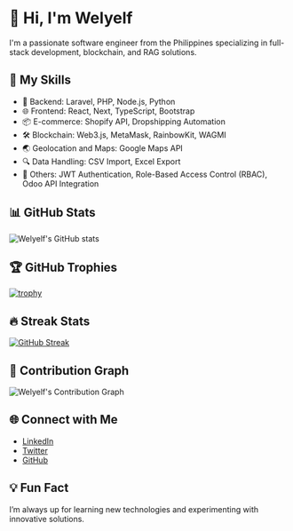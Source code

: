 # 👋 Hi, I'm Welyelf

I'm a passionate software engineer from the Philippines specializing in full-stack development, blockchain, and RAG solutions.

## 🚀 My Skills
- 🔧 Backend: Laravel, PHP, Node.js, Python
- 🌐 Frontend: React, Next, TypeScript, Bootstrap
- 📦 E-commerce: Shopify API, Dropshipping Automation
- 🛠️ Blockchain: Web3.js, MetaMask, RainbowKit, WAGMI
- 🌏 Geolocation and Maps: Google Maps API
- 🔍 Data Handling: CSV Import, Excel Export
- 📝 Others: JWT Authentication, Role-Based Access Control (RBAC), Odoo API Integration

## 📊 GitHub Stats
![Welyelf's GitHub stats](https://github-readme-stats.vercel.app/api?username=welyelf&show_icons=true&theme=radical)

## 🏆 GitHub Trophies
[![trophy](https://github-profile-trophy.vercel.app/?username=welyelf&theme=darkhub&margin-w=15&margin-h=15)](https://github.com/ryo-ma/github-profile-trophy)

## 🔥 Streak Stats
[![GitHub Streak](https://streak-stats.demolab.com?user=welyelf&theme=radical&hide_border=true)](https://git.io/streak-stats)

## 🚀 Contribution Graph
![Welyelf's Contribution Graph](https://activity-graph.herokuapp.com/graph?username=welyelf&theme=redical)


## 🌐 Connect with Me
- [LinkedIn](https://www.linkedin.com/in/welyelf)
- [Twitter](https://twitter.com/welyelf)
- [GitHub](https://github.com/welyelf)

## 💡 Fun Fact
I’m always up for learning new technologies and experimenting with innovative solutions.
